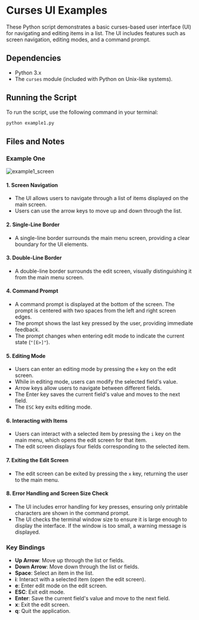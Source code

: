 # Curses UI Examples
These Python script demonstrates a basic curses-based user interface (UI) for navigating and editing items in a list. The UI includes features such as screen navigation, editing modes, and a command prompt.

## Dependencies

- Python 3.x
- The `curses` module (included with Python on Unix-like systems).

## Running the Script

To run the script, use the following command in your terminal:

```bash
python example1.py
```

## Files and Notes

### Example One
![example1_screen](https://github.com/user-attachments/assets/08293780-c6c9-480a-9837-fd4e7509f675)

#### 1. **Screen Navigation**
   - The UI allows users to navigate through a list of items displayed on the main screen.
   - Users can use the arrow keys to move up and down through the list.

#### 2. **Single-Line Border**
   - A single-line border surrounds the main menu screen, providing a clear boundary for the UI elements.

#### 3. **Double-Line Border**
   - A double-line border surrounds the edit screen, visually distinguishing it from the main menu screen.

#### 4. **Command Prompt**
   - A command prompt is displayed at the bottom of the screen. The prompt is centered with two spaces from the left and right screen edges.
   - The prompt shows the last key pressed by the user, providing immediate feedback.
   - The prompt changes when entering edit mode to indicate the current state (`"[E>]"`).

#### 5. **Editing Mode**
   - Users can enter an editing mode by pressing the `e` key on the edit screen.
   - While in editing mode, users can modify the selected field's value.
   - Arrow keys allow users to navigate between different fields.
   - The Enter key saves the current field's value and moves to the next field.
   - The `ESC` key exits editing mode.

#### 6. **Interacting with Items**
   - Users can interact with a selected item by pressing the `i` key on the main menu, which opens the edit screen for that item.
   - The edit screen displays four fields corresponding to the selected item.

#### 7. **Exiting the Edit Screen**
   - The edit screen can be exited by pressing the `x` key, returning the user to the main menu.

#### 8. **Error Handling and Screen Size Check**
   - The UI includes error handling for key presses, ensuring only printable characters are shown in the command prompt.
   - The UI checks the terminal window size to ensure it is large enough to display the interface. If the window is too small, a warning message is displayed.

### Key Bindings

- **Up Arrow**: Move up through the list or fields.
- **Down Arrow**: Move down through the list or fields.
- **Space**: Select an item in the list.
- **i**: Interact with a selected item (open the edit screen).
- **e**: Enter edit mode on the edit screen.
- **ESC**: Exit edit mode.
- **Enter**: Save the current field's value and move to the next field.
- **x**: Exit the edit screen.
- **q**: Quit the application.
